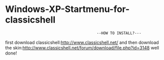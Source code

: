 # Windows-XP-Startmenu-for-classicshell
                                             --HOW TO INSTALL?---
first download classicshell:http://www.classicshell.net/
and then download the skin:http://www.classicshell.net/forum/download/file.php?id=3148
well done!
